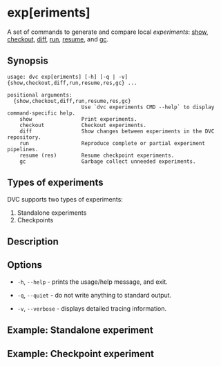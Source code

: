 # exp[eriments]

A set of commands to generate and compare local _experiments_:
[show](/doc/command-reference/exp/show),
[checkout](/doc/command-reference/exp/show),
[diff](/doc/command-reference/exp/diff), [run](/doc/command-reference/exp/run),
[resume](/doc/command-reference/exp/resume), and
[gc](/doc/command-reference/exp/gc).

## Synopsis

```usage
usage: dvc exp[eriments] [-h] [-q | -v] {show,checkout,diff,run,resume,res,gc} ...

positional arguments:
  {show,checkout,diff,run,resume,res,gc}
                        Use `dvc experiments CMD --help` to display command-specific help.
    show                Print experiments.
    checkout            Checkout experiments.
    diff                Show changes between experiments in the DVC repository.
    run                 Reproduce complete or partial experiment pipelines.
    resume (res)        Resume checkpoint experiments.
    gc                  Garbage collect unneeded experiments.
```

## Types of experiments

DVC supports two types of experiments:

1. Standalone experiments
2. Checkpoints

## Description

## Options

- `-h`, `--help` - prints the usage/help message, and exit.

- `-q`, `--quiet` - do not write anything to standard output.

- `-v`, `--verbose` - displays detailed tracing information.

## Example: Standalone experiment

## Example: Checkpoint experiment
